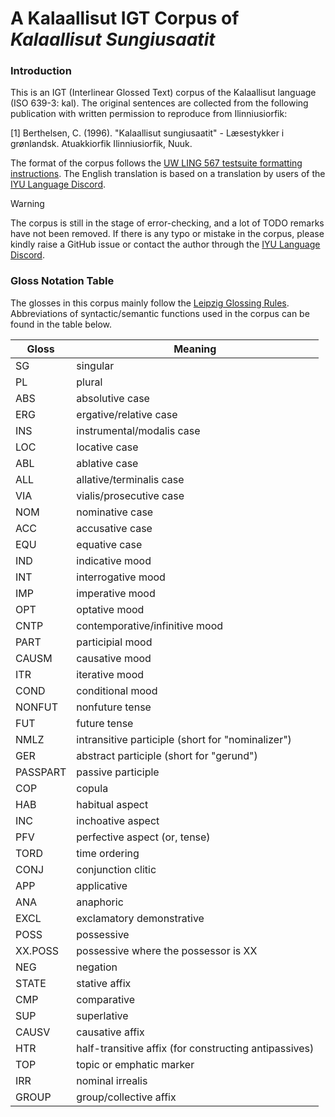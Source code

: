 # A Kalaallisut IGT Corpus of *Kalaallisut Sungiusaatit*

### Introduction

This is an IGT (Interlinear Glossed Text) corpus of the Kalaallisut language (ISO 639-3: kal). The original sentences are collected from the following publication with written permission to reproduce from Ilinniusiorfik:

[1] Berthelsen, C. (1996). "Kalaallisut sungiusaatit" - Læsestykker i grønlandsk. Atuakkiorfik Ilinniusiorfik, Nuuk.

The format of the corpus follows the [UW LING 567 testsuite formatting instructions](https://courses.washington.edu/ling567/testsuites.html#formatting). The English translation is based on a translation by users of the [IYU Language Discord](https://disboard.org/server/328027881009709056).

> [!WARNING]
> The corpus is still in the stage of error-checking, and a lot of TODO remarks have not been removed. If there is any typo or mistake in the corpus, please kindly raise a GitHub issue or contact the author through the [IYU Language Discord](https://disboard.org/server/328027881009709056).


### Gloss Notation Table

The glosses in this corpus mainly follow the [Leipzig Glossing Rules](https://www.eva.mpg.de/lingua/pdf/Glossing-Rules.pdf). Abbreviations of syntactic/semantic functions used in the corpus can be found in the table below.

| Gloss     | Meaning                |
| --------- | -----------------------|
| SG        | singular               |
| PL        | plural                 |
| ABS       | absolutive case        |
| ERG       | ergative/relative case |
| INS       | instrumental/modalis case|
| LOC       | locative case          |
| ABL       | ablative case          |
| ALL       | allative/terminalis case|
| VIA       | vialis/prosecutive case|
| NOM       | nominative case        |
| ACC       | accusative case        |
| EQU       | equative case          |
| IND       | indicative mood        |
| INT       | interrogative mood     |
| IMP       | imperative mood        |
| OPT       | optative mood          |
| CNTP      | contemporative/infinitive mood|
| PART      | participial mood       |
| CAUSM     | causative mood         |
| ITR       | iterative mood         |
| COND      | conditional mood       |
| NONFUT    | nonfuture tense        |
| FUT       | future tense           |
| NMLZ      | intransitive participle (short for "nominalizer")|
| GER       | abstract participle (short for "gerund")|
| PASSPART  | passive participle     |
| COP       | copula                 |
| HAB       | habitual aspect        |
| INC       | inchoative aspect      |
| PFV       | perfective aspect (or, tense)|
| TORD      | time ordering          |
| CONJ      | conjunction clitic     |
| APP       | applicative            |
| ANA       | anaphoric              |
| EXCL      | exclamatory demonstrative |
| POSS      | possessive             |
| XX.POSS   | possessive where the possessor is XX |
| NEG       | negation               |
| STATE     | stative affix          |
| CMP       | comparative            |
| SUP       | superlative            |
| CAUSV     | causative affix        |
| HTR       | half-transitive affix (for constructing antipassives)|
| TOP       | topic or emphatic marker |
| IRR       | nominal irrealis         |
| GROUP     | group/collective affix   |
